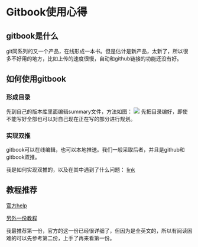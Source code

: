 # Gitbook使用心得

## gitbook是什么
git同系列的又一个产品，在线形成一本书。但是估计是新产品，太新了，所以很多不好用的地方，比如上传的速度很慢，自动和github链接的功能还没有好。

## 如何使用gitbook
### 形成目录
先到自己的版本库里面编辑summary文件，方法如图：
![](/Users/nora/Documents/pythoncamp0/pic/summary.png)
先把目录编好，即使不能写好全部也可以对自己现在正在写的部分进行规划。
### 实现双推
gitbook可以在线编辑，也可以本地推送。我们一般采取后者，并且是github和gitbook双推。

我是如何实现双推的，以及在其中遇到了什么问题：
[link](file:///Users/nora/Documents/pythoncamp0/source/part2/howtopush.md)
###
## 教程推荐
[官方help](http://help.gitbook.com)

[另外一份教程](http://www.chengweiyang.cn/gitbook/gitbook.com/newbook.html)

我最推荐第一份，官方的这一份已经很详细了，但因为是全英文的，所以有阅读困难的可以先参考第二份，上手了再来看第一份。